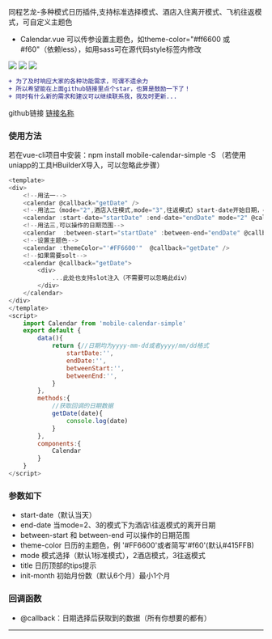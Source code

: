 同程艺龙-多种模式日历插件,支持标准选择模式、酒店入住离开模式、飞机往返模式，可自定义主题色
 * Calendar.vue 可以传参设置主题色，如theme-color="#ff6600 或 #f60"（依赖less），如用sass可在源代码style标签内修改

  ![](https://file.40017.cn/tcyp/tz/11.png)
  ![](https://file.40017.cn/tcyp/tz/22.png)
  ![](https://file.40017.cn/tcyp/tz/33.png)

  
  
```diff
+ 为了及时响应大家的各种功能需求，可谓不遗余力
+ 所以希望能在上面github链接里点个star，也算是鼓励一下了！
+ 同时有什么新的需求和建议可以继续联系我，我及时更新...
```

github链接
[链接名称](https://github.com/tanagang/mobile-calendar-simple)


### 使用方法
若在vue-cli项目中安装：npm install mobile-calendar-simple -S （若使用uniapp的工具HBuilderX导入，可以忽略此步骤）
```javascript
<template>
<div>
	<!--用法一-->
	<calendar @callback="getDate" /> 
	<!--用法二（mode="2",酒店入住模式,mode="3",往返模式）start-date开始日期，end-date结束日期-->
	<calendar :start-date="startDate" :end-date="endDate" mode="2" @callback="getDate" />
	<!--用法三,可以操作的日期范围-->
	<calendar  :between-start="startDate" :between-end="endDate" @callback="getDate" />
	<!--设置主题色-->
	<calendar :themeColor="'#FF6600'"  @callback="getDate" />
	<!--如果需要solt-->
	<calendar @callback="getDate">
		<div>
			...此处也支持slot注入（不需要可以忽略此div）
		</div>
	</calendar>
</div>
</template>
<script>
	import Calendar from 'mobile-calendar-simple'
	export default {
		data(){
			return {//日期均为yyyy-mm-dd或者yyyy/mm/dd格式
				startDate:'',
				endDate:'',
				betweenStart:'',
				betweenEnd:'',
			}
		},
		methods:{
			//获取回调的日期数据
			getDate(date){
				console.log(date)
			}
		},
		components:{
			Calendar
		}
	}
</script>
```
### 参数如下
  *  start-date（默认当天）
  *  end-date 当mode=2、3的模式下为酒店\往返模式的离开日期
  *  between-start 和 between-end 可以操作的日期范围
  *  theme-color 日历的主题色，例 '#FF6600'或者简写'#f60'(默认#415FFB)
  *  mode 模式选择（默认1标准模式），2酒店模式，3往返模式
  *  title 日历顶部的tips提示
  *  init-month 初始月份数（默认6个月）最小1个月


### 回调函数
  *  @callback：日期选择后获取到的数据（所有你想要的都有）
***


